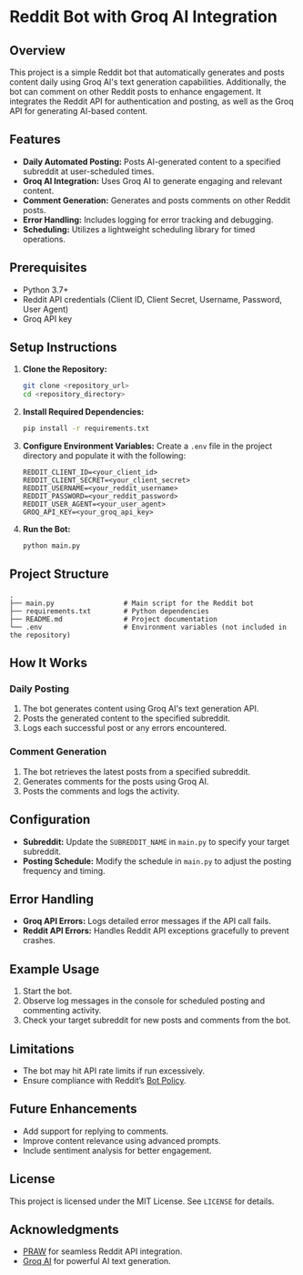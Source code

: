 # Reddit Bot with Groq AI Integration

## Overview
This project is a simple Reddit bot that automatically generates and posts content daily using Groq AI's text generation capabilities. Additionally, the bot can comment on other Reddit posts to enhance engagement. It integrates the Reddit API for authentication and posting, as well as the Groq API for generating AI-based content.

## Features
- **Daily Automated Posting:** Posts AI-generated content to a specified subreddit at user-scheduled times.
- **Groq AI Integration:** Uses Groq AI to generate engaging and relevant content.
- **Comment Generation:** Generates and posts comments on other Reddit posts.
- **Error Handling:** Includes logging for error tracking and debugging.
- **Scheduling:** Utilizes a lightweight scheduling library for timed operations.

## Prerequisites
- Python 3.7+
- Reddit API credentials (Client ID, Client Secret, Username, Password, User Agent)
- Groq API key

## Setup Instructions

1. **Clone the Repository:**
   ```bash
   git clone <repository_url>
   cd <repository_directory>
   ```

2. **Install Required Dependencies:**
   ```bash
   pip install -r requirements.txt
   ```

3. **Configure Environment Variables:**
   Create a `.env` file in the project directory and populate it with the following:
   ```env
   REDDIT_CLIENT_ID=<your_client_id>
   REDDIT_CLIENT_SECRET=<your_client_secret>
   REDDIT_USERNAME=<your_reddit_username>
   REDDIT_PASSWORD=<your_reddit_password>
   REDDIT_USER_AGENT=<your_user_agent>
   GROQ_API_KEY=<your_groq_api_key>
   ```

4. **Run the Bot:**
   ```bash
   python main.py
   ```

## Project Structure
```
.
├── main.py                 # Main script for the Reddit bot
├── requirements.txt        # Python dependencies
├── README.md               # Project documentation
└── .env                    # Environment variables (not included in the repository)
```

## How It Works

### Daily Posting
1. The bot generates content using Groq AI's text generation API.
2. Posts the generated content to the specified subreddit.
3. Logs each successful post or any errors encountered.

### Comment Generation
1. The bot retrieves the latest posts from a specified subreddit.
2. Generates comments for the posts using Groq AI.
3. Posts the comments and logs the activity.

## Configuration
- **Subreddit:** Update the `SUBREDDIT_NAME` in `main.py` to specify your target subreddit.
- **Posting Schedule:** Modify the schedule in `main.py` to adjust the posting frequency and timing.

## Error Handling
- **Groq API Errors:** Logs detailed error messages if the API call fails.
- **Reddit API Errors:** Handles Reddit API exceptions gracefully to prevent crashes.

## Example Usage
1. Start the bot.
2. Observe log messages in the console for scheduled posting and commenting activity.
3. Check your target subreddit for new posts and comments from the bot.

## Limitations
- The bot may hit API rate limits if run excessively.
- Ensure compliance with Reddit’s [Bot Policy](https://www.redditinc.com/policies/data-api-terms-of-service).

## Future Enhancements
- Add support for replying to comments.
- Improve content relevance using advanced prompts.
- Include sentiment analysis for better engagement.

## License
This project is licensed under the MIT License. See `LICENSE` for details.

## Acknowledgments
- [PRAW](https://praw.readthedocs.io/) for seamless Reddit API integration.
- [Groq AI](https://www.groq.com/) for powerful AI text generation.

